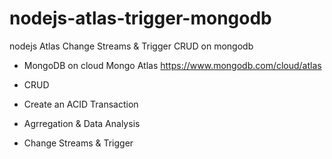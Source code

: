 # nodejs-atlas-trigger-mongodb
nodejs Atlas Change Streams &amp; Trigger CRUD on mongodb

- MongoDB on cloud Mongo Atlas 
https://www.mongodb.com/cloud/atlas

- CRUD
- Create an ACID Transaction
- Agrregation & Data Analysis
- Change Streams & Trigger
